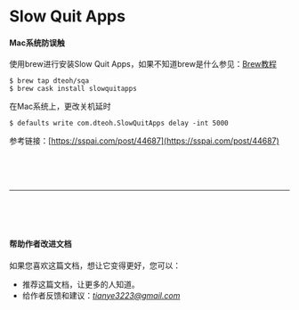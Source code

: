 # Slow Quit Apps
#### Mac系统防误触
使用brew进行安装Slow Quit Apps，如果不知道brew是什么参见：[Brew教程](https://sspai.com/post/42924)
```
$ brew tap dteoh/sqa
$ brew cask install slowquitapps
```

在Mac系统上，更改关机延时
```
$ defaults write com.dteoh.SlowQuitApps delay -int 5000
```

参考链接：[https://sspai.com/post/44687](https://sspai.com/post/44687)




<br><br><br><hr><br><br><br>

#### 帮助作者改进文档
如果您喜欢这篇文档，想让它变得更好，您可以：

- 推荐这篇文档，让更多的人知道。
- 给作者反馈和建议：*_<tianye3223@gmail.com>_*

<br><br><br><br><br>